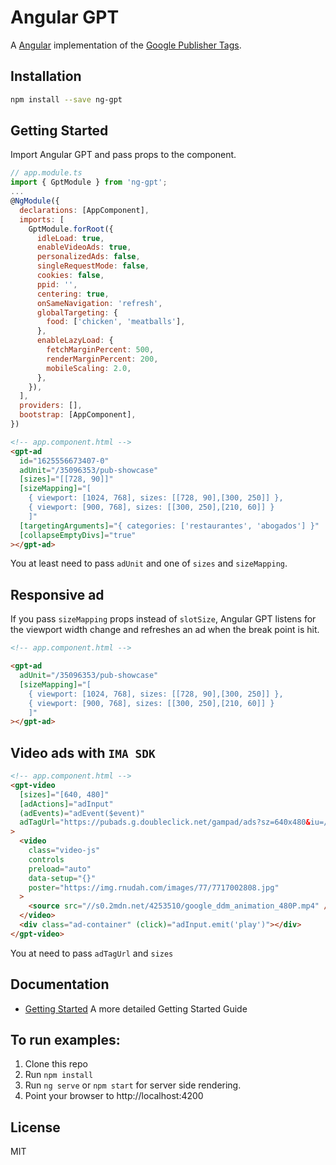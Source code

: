 # Angular GPT

A [Angular](https://github.com/angular/angular) implementation of the [Google Publisher Tags](https://developers.google.com/doubleclick-gpt/?hl=en).

## Installation

```bash
npm install --save ng-gpt
```

## Getting Started

Import Angular GPT and pass props to the component.

```javascript
// app.module.ts
import { GptModule } from 'ng-gpt';
...
@NgModule({
  declarations: [AppComponent],
  imports: [
    GptModule.forRoot({
      idleLoad: true,
      enableVideoAds: true,
      personalizedAds: false,
      singleRequestMode: false,
      cookies: false,
      ppid: '',
      centering: true,
      onSameNavigation: 'refresh',
      globalTargeting: {
        food: ['chicken', 'meatballs'],
      },
      enableLazyLoad: {
        fetchMarginPercent: 500,
        renderMarginPercent: 200,
        mobileScaling: 2.0,
      },
    }),
  ],
  providers: [],
  bootstrap: [AppComponent],
})
```

```html
<!-- app.component.html -->
<gpt-ad
  id="1625556673407-0"
  adUnit="/35096353/pub-showcase"
  [sizes]="[[728, 90]]"
  [sizeMapping]="[
    { viewport: [1024, 768], sizes: [[728, 90],[300, 250]] },
    { viewport: [900, 768], sizes: [[300, 250],[210, 60]] }
    ]"
  [targetingArguments]="{ categories: ['restaurantes', 'abogados'] }"
  [collapseEmptyDivs]="true"
></gpt-ad>
```

You at least need to pass `adUnit` and one of `sizes` and `sizeMapping`.

## Responsive ad

If you pass `sizeMapping` props instead of `slotSize`, Angular GPT listens for the viewport width change and refreshes an ad when the break point is hit.

```html
<!-- app.component.html -->

<gpt-ad
  adUnit="/35096353/pub-showcase"
  [sizeMapping]="[
    { viewport: [1024, 768], sizes: [[728, 90],[300, 250]] },
    { viewport: [900, 768], sizes: [[300, 250],[210, 60]] }
    ]"
></gpt-ad>
```

## Video ads with `IMA SDK`

```html
<!-- app.component.html -->
<gpt-video
  [sizes]="[640, 480]"
  [adActions]="adInput"
  (adEvents)="adEvent($event)"
  adTagUrl="https://pubads.g.doubleclick.net/gampad/ads?sz=640x480&iu=/124319096/external/ad_rule_samples&ciu_szs=300x250&ad_rule=1&impl=s&gdfp_req=1&env=vp&output=vmap&unviewed_position_start=1&cust_params=deployment%3Ddevsite%26sample_ar%3Dpremidpost&cmsid=496&vid=short_onecue&correlator="
>
  <video
    class="video-js"
    controls
    preload="auto"
    data-setup="{}"
    poster="https://img.rnudah.com/images/77/7717002808.jpg"
  >
    <source src="//s0.2mdn.net/4253510/google_ddm_animation_480P.mp4" />
  </video>
  <div class="ad-container" (click)="adInput.emit('play')"></div>
</gpt-video>
```

You at need to pass `adTagUrl` and `sizes`

## Documentation

- [Getting Started](/docs/GettingStarted.md) A more detailed Getting Started Guide

## To run examples:

1. Clone this repo
2. Run `npm install`
3. Run `ng serve` or `npm start` for server side rendering.
4. Point your browser to http://localhost:4200

## License

MIT
